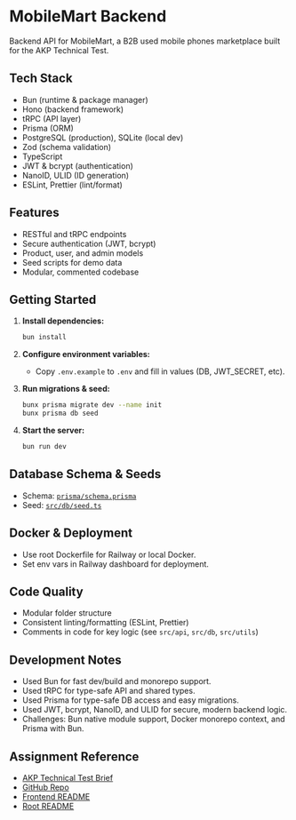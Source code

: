 # MobileMart Backend

Backend API for MobileMart, a B2B used mobile phones marketplace built for the AKP Technical Test.

## Tech Stack

- Bun (runtime & package manager)
- Hono (backend framework)
- tRPC (API layer)
- Prisma (ORM)
- PostgreSQL (production), SQLite (local dev)
- Zod (schema validation)
- TypeScript
- JWT & bcrypt (authentication)
- NanoID, ULID (ID generation)
- ESLint, Prettier (lint/format)

## Features

- RESTful and tRPC endpoints
- Secure authentication (JWT, bcrypt)
- Product, user, and admin models
- Seed scripts for demo data
- Modular, commented codebase

## Getting Started

1. **Install dependencies:**

   ```sh
   bun install
   ```

2. **Configure environment variables:**

   - Copy `.env.example` to `.env` and fill in values (DB, JWT_SECRET, etc).

3. **Run migrations & seed:**

   ```sh
   bunx prisma migrate dev --name init
   bunx prisma db seed
   ```

4. **Start the server:**

   ```sh
   bun run dev
   ```

## Database Schema & Seeds

- Schema: [`prisma/schema.prisma`](./prisma/schema.prisma)
- Seed: [`src/db/seed.ts`](./src/db/seed.ts)

## Docker & Deployment

- Use root Dockerfile for Railway or local Docker.
- Set env vars in Railway dashboard for deployment.

## Code Quality

- Modular folder structure
- Consistent linting/formatting (ESLint, Prettier)
- Comments in code for key logic (see `src/api`, `src/db`, `src/utils`)

## Development Notes

- Used Bun for fast dev/build and monorepo support.
- Used tRPC for type-safe API and shared types.
- Used Prisma for type-safe DB access and easy migrations.
- Used JWT, bcrypt, NanoID, and ULID for secure, modern backend logic.
- Challenges: Bun native module support, Docker monorepo context, and Prisma with Bun.

## Assignment Reference

- [AKP Technical Test Brief](https://go.catamyst.com/akp-test)
- [GitHub Repo](https://github.com/dante4rt/mobile-mart)
- [Frontend README](../frontend/README.md)
- [Root README](../../README.md)
